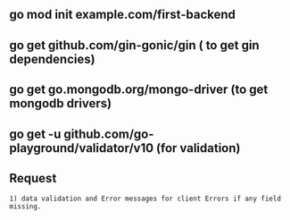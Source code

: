 ## go mod init example.com/first-backend
## go get github.com/gin-gonic/gin ( to get gin dependencies)
## go get go.mongodb.org/mongo-driver (to get mongodb drivers)
## go get -u github.com/go-playground/validator/v10 (for validation)

## Request 
    1) data validation and Error messages for client Errors if any field missing.


